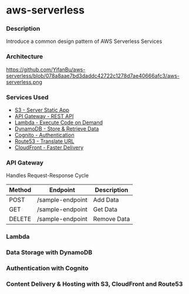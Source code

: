 # aws-serverless
### Description
Introduce a common design pattern of AWS Serverless Services

### Architecture
https://github.com/YifanBu/aws-serverless/blob/078a8aae7bd3daddc42722c1278d7ae40666afc3/aws-serverless.png

### Services Used
- [S3 - Server Static App](https://aws.amazon.com/s3/?nc2=h_m1)
- [API Gateway - REST API](https://aws.amazon.com/api-gateway/?nc2=h_m1)
- [Lambda - Execute Code on Demand](https://aws.amazon.com/lambda/?nc2=h_m1)
- [DynamoDB - Store & Retrieve Data](https://aws.amazon.com/dynamodb/?nc2=h_m1)
- [Cognito - Authentication](https://aws.amazon.com/cognito/?nc2=h_m1)
- [Route53 - Translate URL](https://aws.amazon.com/route53/?nc2=h_m1)
- [CloudFront - Faster Delivery](https://aws.amazon.com/cloudfront/?nc2=h_m1)

### API Gateway
Handles Request-Response Cycle

| Method | Endpoint      | Description |
| ----------- | -----------|----------- |
| POST | /sample-endpoint     | Add Data       |
| GET | /sample-endpoint   | Get Data        |
| DELETE | /sample-endpoint   | Remove Data        |

### Lambda


### Data Storage with DynamoDB


### Authentication with Cognito


### Content Delivery & Hosting with S3, CloudFront and Route53